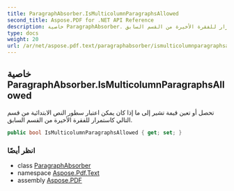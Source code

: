 ```yaml
---
title: ParagraphAbsorber.IsMulticolumnParagraphsAllowed
second_title: Aspose.PDF for .NET API Reference
description: خاصية ParagraphAbsorber. تحصل أو تعين قيمة تشير إلى ما إذا كان يمكن اعتبار سطور النص الابتدائية من قسم التالي كاستمرار للفقرة الأخيرة من القسم السابق
type: docs
weight: 20
url: /ar/net/aspose.pdf.text/paragraphabsorber/ismulticolumnparagraphsallowed/
---
```

## خاصية ParagraphAbsorber.IsMulticolumnParagraphsAllowed

تحصل أو تعين قيمة تشير إلى ما إذا كان يمكن اعتبار سطور النص الابتدائية من قسم التالي كاستمرار للفقرة الأخيرة من القسم السابق.

```csharp
public bool IsMulticolumnParagraphsAllowed { get; set; }
```

### انظر أيضًا

* class [ParagraphAbsorber](../)
* namespace [Aspose.Pdf.Text](../../../aspose.pdf.text/)
* assembly [Aspose.PDF](../../../)